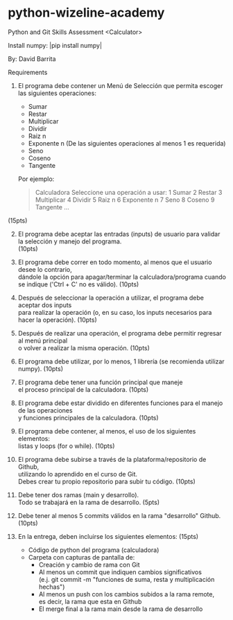 # python-wizeline-academy
Python and Git Skills Assessment &lt;Calculator>

Install numpy: 
    |pip install numpy|

By: David Barrita

Requirements

1. El programa debe contener un Menú de Selección que permita escoger  
las siguientes operaciones: 
    - Sumar 
    - Restar 
    - Multiplicar 
    - Dividir 
    - Raiz n 
    - Exponente n 
    (De las siguientes operaciones al menos 1 es requerida) 
    - Seno 
    - Coseno 
    - Tangente 
 
    Por ejemplo: 
    > Calculadora 
    > Seleccione una operación a usar: 
        1 Sumar 
        2 Restar 
        3 Multiplicar 
        4 Dividir 
        5 Raiz n 
        6 Exponente n 
        7 Seno 
        8 Coseno 
        9 Tangente 
    > ... 
     
(15pts) 
 
2. El programa debe aceptar las entradas (inputs) de usuario para validar la selección 
 y manejo del programa.  
(10pts) 
 
3. El programa debe correr en todo momento, al menos que el usuario desee lo contrario,  
dándole la opción para apagar/terminar la calculadora/programa cuando  
se indique ('Ctrl + C' no es válido). (10pts) 
 
4. Después de seleccionar la operación a utilizar, el programa debe aceptar dos inputs  
para realizar la operación (o, en su caso, los inputs necesarios para hacer la operación). (10pts) 
 
5. Después de realizar una operación, el programa debe permitir regresar al menú principal  
o volver a realizar la misma operación. (10pts) 
 
6. El programa debe utilizar, por lo menos, 1 librería (se recomienda utilizar numpy). (10pts) 
 
7. El programa debe tener una función principal que maneje  
el proceso principal de la calculadora. (10pts) 
 
8. El programa debe estar dividido en diferentes funciones para el manejo de las operaciones  
y funciones principales de la calculadora. (10pts) 
 
9. El programa debe contener, al menos, el uso de los siguientes elementos:  
listas y loops (for o while). (10pts) 
 
10. El programa debe subirse a través de la plataforma/repositorio de Github,  
 utilizando lo aprendido en el curso de Git.  
Debes crear tu propio repositorio para subir tu código. (10pts) 
 
11. Debe tener dos ramas (main y desarrollo).  
Todo se trabajará en la rama de desarrollo. (5pts) 
 
12. Debe tener al menos 5 commits válidos en la rama "desarrollo" Github. (10pts) 
 
13. En la entrega, deben incluirse los siguientes elementos: (15pts) 
    - Código de python del programa (calculadora) 
    - Carpeta con capturas de pantalla de: 
       - Creación y cambio de rama con Git 
       - Al menos un commit que indiquen cambios significativos  
        (e.j. git commit -m "funciones de suma, resta y multiplicación hechas") 
       - Al menos un push con los cambios subidos a la rama remote,  
         es decir, la rama que esta en Github 
       - El merge final a la rama main desde la rama de desarrollo